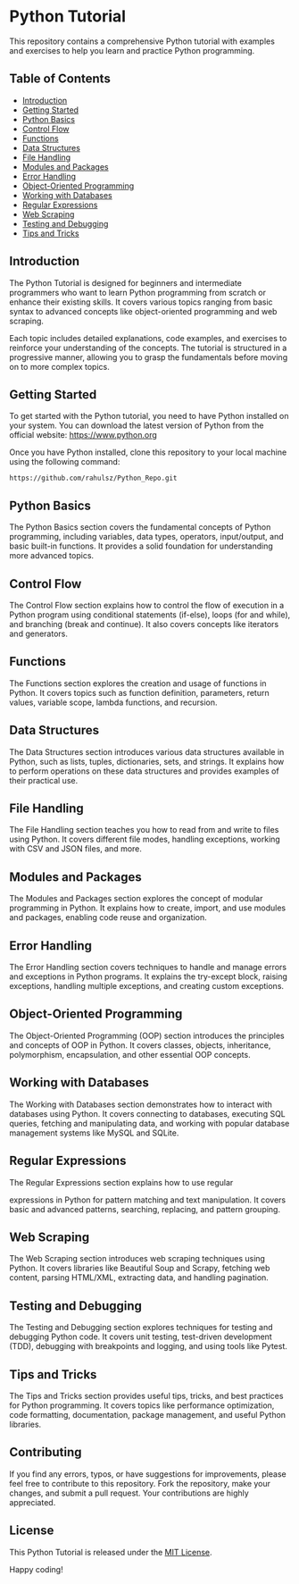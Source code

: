 # Python Tutorial

This repository contains a comprehensive Python tutorial with examples and exercises to help you learn and practice Python programming.

## Table of Contents

- [Introduction](#introduction)
- [Getting Started](#getting-started)
- [Python Basics](#python-basics)
- [Control Flow](#control-flow)
- [Functions](#functions)
- [Data Structures](#data-structures)
- [File Handling](#file-handling)
- [Modules and Packages](#modules-and-packages)
- [Error Handling](#error-handling)
- [Object-Oriented Programming](#object-oriented-programming)
- [Working with Databases](#working-with-databases)
- [Regular Expressions](#regular-expressions)
- [Web Scraping](#web-scraping)
- [Testing and Debugging](#testing-and-debugging)
- [Tips and Tricks](#tips-and-tricks)

## Introduction

The Python Tutorial is designed for beginners and intermediate programmers who want to learn Python programming from scratch or enhance their existing skills. It covers various topics ranging from basic syntax to advanced concepts like object-oriented programming and web scraping.

Each topic includes detailed explanations, code examples, and exercises to reinforce your understanding of the concepts. The tutorial is structured in a progressive manner, allowing you to grasp the fundamentals before moving on to more complex topics.

## Getting Started

To get started with the Python tutorial, you need to have Python installed on your system. You can download the latest version of Python from the official website: https://www.python.org

Once you have Python installed, clone this repository to your local machine using the following command:

```
https://github.com/rahulsz/Python_Repo.git
```

## Python Basics

The Python Basics section covers the fundamental concepts of Python programming, including variables, data types, operators, input/output, and basic built-in functions. It provides a solid foundation for understanding more advanced topics.

## Control Flow

The Control Flow section explains how to control the flow of execution in a Python program using conditional statements (if-else), loops (for and while), and branching (break and continue). It also covers concepts like iterators and generators.

## Functions

The Functions section explores the creation and usage of functions in Python. It covers topics such as function definition, parameters, return values, variable scope, lambda functions, and recursion.

## Data Structures

The Data Structures section introduces various data structures available in Python, such as lists, tuples, dictionaries, sets, and strings. It explains how to perform operations on these data structures and provides examples of their practical use.

## File Handling

The File Handling section teaches you how to read from and write to files using Python. It covers different file modes, handling exceptions, working with CSV and JSON files, and more.

## Modules and Packages

The Modules and Packages section explores the concept of modular programming in Python. It explains how to create, import, and use modules and packages, enabling code reuse and organization.

## Error Handling

The Error Handling section covers techniques to handle and manage errors and exceptions in Python programs. It explains the try-except block, raising exceptions, handling multiple exceptions, and creating custom exceptions.

## Object-Oriented Programming

The Object-Oriented Programming (OOP) section introduces the principles and concepts of OOP in Python. It covers classes, objects, inheritance, polymorphism, encapsulation, and other essential OOP concepts.

## Working with Databases

The Working with Databases section demonstrates how to interact with databases using Python. It covers connecting to databases, executing SQL queries, fetching and manipulating data, and working with popular database management systems like MySQL and SQLite.

## Regular Expressions

The Regular Expressions section explains how to use regular

 expressions in Python for pattern matching and text manipulation. It covers basic and advanced patterns, searching, replacing, and pattern grouping.

## Web Scraping

The Web Scraping section introduces web scraping techniques using Python. It covers libraries like Beautiful Soup and Scrapy, fetching web content, parsing HTML/XML, extracting data, and handling pagination.

## Testing and Debugging

The Testing and Debugging section explores techniques for testing and debugging Python code. It covers unit testing, test-driven development (TDD), debugging with breakpoints and logging, and using tools like Pytest.

## Tips and Tricks

The Tips and Tricks section provides useful tips, tricks, and best practices for Python programming. It covers topics like performance optimization, code formatting, documentation, package management, and useful Python libraries.

## Contributing

If you find any errors, typos, or have suggestions for improvements, please feel free to contribute to this repository. Fork the repository, make your changes, and submit a pull request. Your contributions are highly appreciated.

## License

This Python Tutorial is released under the [MIT License](LICENSE).

Happy coding!

